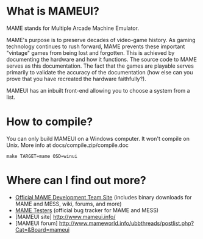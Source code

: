 What is MAMEUI?
===============

MAME stands for Multiple Arcade Machine Emulator.

MAME's purpose is to preserve decades of video-game history. As gaming technology continues to rush forward, MAME prevents these important "vintage" games from being lost and forgotten. This is achieved by documenting the hardware and how it functions. The source code to MAME serves as this documentation. The fact that the games are playable serves primarily to validate the accuracy of the documentation (how else can you prove that you have recreated the hardware faithfully?).

MAMEUI has an inbuilt front-end allowing you to choose a system from a list.


How to compile?
===============

You can only build MAMEUI on a Windows computer. It won't compile on Unix. More info at docs/compile.zip/compile.doc

```
make TARGET=mame OSD=winui
```


Where can I find out more?
==========================

* [Official MAME Development Team Site](http://mamedev.org/) (includes binary downloads for MAME and MESS, wiki, forums, and more)
* [MAME Testers](http://mametesters.org/) (official bug tracker for MAME and MESS)
* [MAMEUI site] http://www.mameui.info/
* [MAMEUI forum] http://www.mameworld.info/ubbthreads/postlist.php?Cat=&Board=mameui
